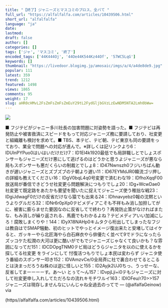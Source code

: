 ```yaml
---
title: "【終了】ジャニーズとマスコミのプロス、全バて "
full_url: "https://alfalfalfa.com/articles/10439506.html"
short_url: "alfalfalfa"
language: "ja"
date: 
lastmod: 
draft: false
author: []
categories: []
tags: ['ジャ', 'マスコミ', '終了']
encoded_tags: ['44K444Oj', '44Oe44K544Kz44Of', '57WC5LqG']
keywords: []
thumbnail: "https://livedoor.blogimg.jp/amosaic/imgs/a/4/a4de8de9.jpg"
popular: 111
latest: 359
trend: 1212
featured: 1498
views: 1865
comments: 95
weight: 17
slug: aHR0cHMvL2FsZmFsZmFsZmEuY29tL2FydGljbGVzLzEwNDM5NTA2Lmh0bWw=
---
```


![](https://livedoor.blogimg.jp/amosaic/imgs/a/4/a4de8de9.jpg)

■ フジテビがジャニー多川社長の加害問題に対姿勢を語った。■ フジテビは再発防止や被害救済にスピードをもって対応ジャニーズ務に要請しており、社変更と組織離も検討を求めて。■ TBS、本テビ、テビ朝、テビ東京も同の要請をっており、業全で問題への対応が進んで。※詳しくは記リンクより6：IDUlnPYPuo0はいはいだけだけ7：ID1El4k1920最低でも局辞職しとでしょスポンサーもジャニーズだけ悪にして逃げるのはどうかと思うよジャニーズが悪なら局もスポンサーも悪だくらいの制裁とでしょ8：ID47Nwnszh0フジいちばん動きが遅いジャニーズとズブズブのテ朝より遅い11：ID67EYMdJR0韓流ゴリ押しの詳細も教えてください16：IDgV0bqL4q0号変更で済むわな19：IDfhoXqqF00放送局が番信できどうせ社変更ら問題解決につもりでしょ20：IDg+WcwDae0社変更て既定路をあたかも要望を聞いたに捉えてジャニーズ使う稚拙な戦23：IDgiJdwagF0だけの反省だけなら猿でも出来る24：IDhnavyebz0報の沈黙というよりグルだろ32：IDNr6r0pXp0テビメディアこそも不祥もみ消し加担してがに、被害に膨らませた要因なのに反省してで終わり？再発防止策がなければまたな、もみ消しが繰り返される、馬鹿でもわかるよね？テビメディアいい加減にしろ！腐敗しまくりや！144：IDyX18NAHp0キムタクら桁出してしまったなフジは教自はでSMAP騒動、初のヒットでやっとイメージ復出来たと安堵してはイケると、ガッキーやら北匠海やら白石麻衣やら俳優たく並べて9でドラになったらズッコケた松潤の大河は更に酷いがでもでジャニーズじゃなくて良いかも？な雰囲になってだ151：IDCDOpgTNM0テビ局はどうらジャニタを以のに使えるかを探してる社変更 をラインにして 忖復活つもりでしょ本民は変わらず ジャニタ使う番組のスポンサー叩き152：IDVAmzvCe/0全局斉に社で裏合わせてるとこるとは決まっだろうね株のは逆に怪しいと155：ID2Ayjk2UJ0ちっ、うっせーな、反省してまーーーーす。あ～い とぅて～ん157：IDvpjLji+i0テもジャニーズに対して社変更申し入れしてただろなの流れキモチワルイ163：IDIOFeu/r70>>157ジャニーズは現存しませんなにいんじゃね全過去のってで — (@alfalfaGeinow) via 

(https//alfalfalfa.com/articles/10439506.html)
